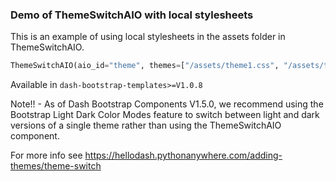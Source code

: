 ### Demo of ThemeSwitchAIO with local stylesheets

This is an example of using local stylesheets in the assets folder in ThemeSwitchAIO.

```python
ThemeSwitchAIO(aio_id="theme", themes=["/assets/theme1.css", "/assets/theme2.css" ])
```

Available in `dash-bootstrap-templates>=V1.0.8`


 Note!! - As of Dash Bootstrap Components V1.5.0, we recommend using the Bootstrap Light Dark Color Modes feature 
 to switch between light and dark versions of a single theme rather than using the ThemeSwitchAIO component.

For more info see https://hellodash.pythonanywhere.com/adding-themes/theme-switch
